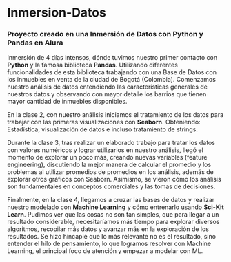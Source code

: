 # Inmersion-Datos
### Proyecto creado en una Inmersión de Datos con Python y Pandas en Alura

Inmersión de 4 días intensos, dónde tuvimos nuestro primer contacto con **Python** y la famosa biblioteca **Pandas**. Utilizando diferentes funcionalidades de esta biblioteca trabajando con una Base de Datos con los inmuebles en venta de la ciudad de Bogotá (Colombia). 
Comenzamos nuestro análisis de datos entendiendo las características generales de nuestros datos y observando con mayor detalle los barrios que tienen mayor cantidad de inmuebles disponibles.

En la clase 2, con nuestro análisis iniciamos el tratamiento de los datos para trabajar con las primeras visualizaciones con **Seaborn**. Obteniendo: Estadística, visualización de datos e incluso tratamiento de strings.

Durante la clase 3, tras realizar un elaborado trabajo para tratar los datos con valores numéricos y lograr utilizarlos en nuestro análisis, llegó el momento de explorar un poco más, creando nuevas variables (feature engineering), discutiendo la mejor manera de calcular el promedio y los problemas al utilizar promedios de promedios en los análisis, además de explorar otros gráficos con Seaborn. 
Asimismo, se vieron cómo los análisis son fundamentales en conceptos comerciales y las tomas de decisiones.

Finalmente, en la clase 4, llegamos a cruzar las bases de datos y realizar nuestro modelado con **Machine Learning** y cómo entrenarlo usando **Sci-Kit Learn**.
Pudimos ver que las cosas no son tan simples, que para llegar a un resultado considerable, necesitaríamos más tiempo para explorar diversos algoritmos, recopilar más datos y avanzar más en la exploración de los resultados. 
Se hizo hincapié que lo más relevante no es el resultado, sino entender el hilo de pensamiento, lo que logramos resolver con Machine Learning, el principal foco de atención y empezar a modelar con ML.
